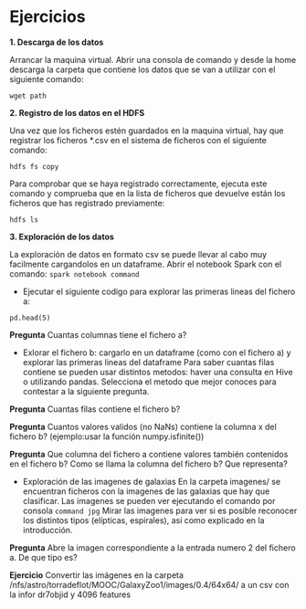 # Ejercicios

__1. Descarga de los datos__

Arrancar la maquina virtual. Abrir una consola de comando y desde la home descarga la carpeta que contiene los datos que se van a utilizar con el siguiente comando:

`wget path`

__2. Registro de los datos en el HDFS__

Una vez que los ficheros estén guardados en la maquina virtual, hay que registrar los ficheros *.csv en el sistema de ficheros con el siguiente comando:

`hdfs fs copy`

Para comprobar que se haya registrado correctamente, ejecuta este comando y comprueba que en la lista de ficheros que devuelve están los ficheros que has registrado previamente:

`hdfs ls`

__3. Exploración de los datos__

La exploración de datos en formato csv se puede llevar al cabo muy facilmente cargandolos en un dataframe.
Abrir el notebook Spark con el comando:
`spark notebook command` 

* Ejecutar el siguiente codigo para explorar las primeras lineas del fichero a:

`pd.head(5)`

__Pregunta__ Cuantas columnas tiene el fichero a?

* Exlorar el fichero b: cargarlo en un dataframe (como con el fichero a) y explorar las primeras lineas del dataframe
Para saber cuantas filas contiene se pueden usar distintos metodos: haver una consulta en Hive o utilizando pandas.
Selecciona el metodo que mejor conoces para contestar a la siguiente pregunta.

__Pregunta__ Cuantas filas contiene el fichero b?

__Pregunta__ Cuantos valores validos (no NaNs) contiene la columna x del fichero b? (ejemplo:usar la función numpy.isfinite())

__Pregunta__ Que columna del fichero a contiene valores también contenidos en el fichero b? Como se llama la columna del fichero b? Que representa?

* Exploración de las imagenes de galaxias
En la carpeta imagenes/ se encuentran ficheros con la imagenes de las galaxias que hay que clasificar. Las imagenes se pueden ver ejecutando el comando por consola
`command jpg`
Mirar las imagenes para ver si es posible reconocer los distintos tipos (elípticas, espirales), así como explicado en la introducción.

__Pregunta__ Abre la imagen correspondiente a la entrada numero 2 del fichero a. De que tipo es?

__Ejercicio__ 
Convertir las imágenes en la carpeta
/nfs/astro/torradeflot/MOOC/GalaxyZoo1/images/0.4/64x64/
a un csv con la infor dr7objid y 4096 features







